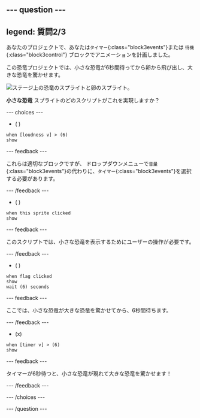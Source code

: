 --- question ---
---
legend: 質問2/3
---

あなたのプロジェクトで、あなたは`タイマー`{:class="block3events"}または `待機`{:class="block3control"} ブロックでアニメーションを計画しました。

この恐竜プロジェクトでは、小さな恐竜が6秒間待ってから卵から飛び出し、大きな恐竜を驚かせます。

![ステージ上の恐竜のスプライトと卵のスプライト。](images/quiz-q2.png)

**小さな恐竜** スプライトのどのスクリプトがこれを実現しますか？

--- choices ---

- ( )
```blocks3
when [loudness v] > (6)
show
```

  --- feedback ---

 これらは適切なブロックですが、 ドロップダウンメニューで`音量`{:class="block3events"}の代わりに、`タイマー`{:class="block3events"}を選択する必要があります。

  --- /feedback ---

- ( )
```blocks3
when this sprite clicked
show
```

  --- feedback ---

このスクリプトでは、小さな恐竜を表示するためにユーザーの操作が必要です。

  --- /feedback ---

- ( )
```blocks3
when flag clicked
show
wait (6) seconds
```

  --- feedback ---

 ここでは、小さな恐竜が大きな恐竜を驚かせてから、6秒間待ちます。

  --- /feedback ---

- (x)
```blocks3
when [timer v] > (6)
show
```

  --- feedback ---

 タイマーが6秒待つと、小さな恐竜が現れて大きな恐竜を驚かせます！

  --- /feedback ---

--- /choices ---

--- /question ---
